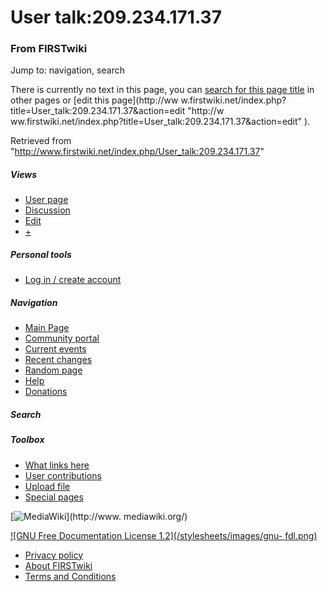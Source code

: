 # User talk:209.234.171.37

### From FIRSTwiki

Jump to: navigation, search

There is currently no text in this page, you can [search for this page
title](/index.php/Special:Search/209.234.171.37
"Special:Search/209.234.171.37" ) in other pages or [edit this page](http://ww
w.firstwiki.net/index.php?title=User_talk:209.234.171.37&action=edit "http://w
ww.firstwiki.net/index.php?title=User_talk:209.234.171.37&action=edit" ).

Retrieved from "<http://www.firstwiki.net/index.php/User_talk:209.234.171.37>"

##### Views

  * [User page](/index.php?title=User:209.234.171.37&action=edit)
  * [Discussion](/index.php?title=User_talk:209.234.171.37&action=edit)
  * [Edit](/index.php?title=User_talk:209.234.171.37&action=edit)
  * [+](/index.php?title=User_talk:209.234.171.37&action=edit&section=new)

##### Personal tools

  * [Log in / create account](/index.php?title=Special:Userlogin&returnto=User_talk:209.234.171.37)

[](/index.php/Main_Page "Main Page" )

##### Navigation

  * [Main Page](/index.php/Main_Page)
  * [Community portal](/index.php/FIRSTwiki:Community_portal)
  * [Current events](/index.php/Current_events)
  * [Recent changes](/index.php/Special:Recentchanges)
  * [Random page](/index.php/Special:Random)
  * [Help](/index.php/Help:Contents)
  * [Donations](/index.php/FIRSTwiki:Site_support)

##### Search



##### Toolbox

  * [What links here](/index.php/Special:Whatlinkshere/User_talk:209.234.171.37)
  * [User contributions](/index.php/Special:Contributions/209.234.171.37)
  * [Upload file](/index.php/Special:Upload)
  * [Special pages](/index.php/Special:Specialpages)

[![MediaWiki](/skins/common/images/poweredby_mediawiki_88x31.png)](http://www.
mediawiki.org/)

[![GNU Free Documentation License 1.2](/stylesheets/images/gnu-
fdl.png)](http://www.gnu.org/copyleft/fdl.html)

  * [Privacy policy](/index.php/FIRSTwiki:Privacy_policy "FIRSTwiki:Privacy policy" )
  * [About FIRSTwiki](/index.php/FIRSTwiki:About "FIRSTwiki:About" )
  * [Terms and Conditions](/index.php/FIRSTwiki:Terms_and_conditions "FIRSTwiki:Terms and conditions" )

